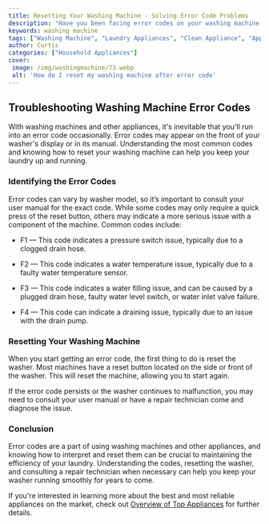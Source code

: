 ```yaml
---
title: Resetting Your Washing Machine - Solving Error Code Problems
description: "Have you been facing error codes on your washing machine Learn how to troubleshoot and reset your washing machine to get it running again With these tips youll be able to resolve your error code and maintain your washing machine"
keywords: washing machine
tags: ["Washing Machine", "Laundry Appliances", "Clean Appliance", "Appliance Installation"]
author: Curtis
categories: ["Household Appliances"]
cover: 
 image: /img/washingmachine/73.webp
 alt: 'How do I reset my washing machine after error code'
---
```

## Troubleshooting Washing Machine Error Codes

With washing machines and other appliances, it's inevitable that you'll run into an error code occasionally. Error codes may appear on the front of your washer's display or in its manual. Understanding the most common codes and knowing how to reset your washing machine can help you keep your laundry up and running.

### Identifying the Error Codes

Error codes can vary by washer model, so it’s important to consult your user manual for the exact code. While some codes may only require a quick press of the reset button, others may indicate a more serious issue with a component of the machine. Common codes include:

* F1 — This code indicates a pressure switch issue, typically due to a clogged drain hose.

* F2 — This code indicates a water temperature issue, typically due to a faulty water temperature sensor.

* F3 — This code indicates a water filling issue, and can be caused by a plugged drain hose, faulty water level switch, or water inlet valve failure.

* F4 — This code can indicate a draining issue, typically due to an issue with the drain pump.

### Resetting Your Washing Machine

When you start getting an error code, the first thing to do is reset the washer. Most machines have a reset button located on the side or front of the washer. This will reset the machine, allowing you to start again.

If the error code persists or the washer continues to malfunction, you may need to consult your user manual or have a repair technician come and diagnose the issue.

### Conclusion

Error codes are a part of using washing machines and other appliances, and knowing how to interpret and reset them can be crucial to maintaining the efficiency of your laundry. Understanding the codes, resetting the washer, and consulting a repair technician when necessary can help you keep your washer running smoothly for years to come.

If you're interested in learning more about the best and most reliable appliances on the market, check out [Overview of Top Appliances](./pages/appliance-overview) for further details.
